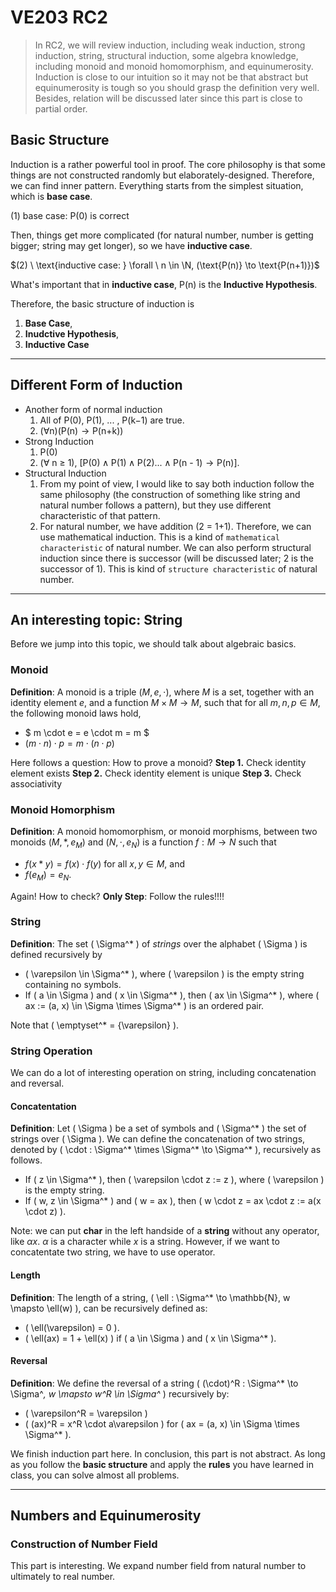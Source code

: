 # VE203 RC2

> In RC2, we will review induction, including weak induction, strong induction, string, structural induction, some algebra knowledge, including monoid and monoid homomorphism, and equinumerosity. Induction is close to our intuition so it may not be that abstract but equinumerosity is tough so you should grasp the definition very well. Besides, relation will be discussed later since this part is close to partial order.

## Basic Structure

Induction is a rather powerful tool in proof. The core philosophy is that some things are not constructed randomly but elaborately-designed. Therefore, we can find inner pattern. Everything starts from the simplest situation, which is **base case**.

$(1) \ \text{base case: P(0) is correct}$

Then, things get more complicated (for natural number, number is getting bigger; string may get longer), so we have **inductive case**.

$(2) \ \text{inductive case: } \forall \ n \in \N, (\text{P(n)} \to \text{P(n+1)})$

What's important that in **inductive case**, $\text{P(n)}$ is the **Inductive Hypothesis**.

Therefore, the basic structure of induction is 
1. **Base Case**, 
2. **Inudctive Hypothesis**, 
3. **Inductive Case**

---

## Different Form of Induction

- Another form of normal induction
    1. All of $\text{P(0)}$, $\text{P(1)}$, $...$ , $\text{P(k−1)}$ are true.
    2. ($\forall \text{n}$)($\text{P(n)} \to \text{P(n+k)}$)
- Strong Induction
    1. $\text{P(0)}$
    2. ($\forall$ n $\geq$ 1), [$\text{P(0)} \land \text{P(1)} \land \text{P(2)} ... \land \text{P(n - 1)} \to \text{P(n)}$].
- Structural Induction
    1. From my point of view, I would like to say both induction follow the same philosophy (the construction of something like string and natural number follows a pattern), but they use different characteristic of that pattern.
    2. For natural number, we have addition (2 = 1+1). Therefore, we can use mathematical induction. This is a kind of `mathematical characteristic` of natural number. We can also perform structural induction since there is successor (will be discussed later; 2 is the successor of 1). This is kind of `structure characteristic` of natural number.
---

## An interesting topic: String

Before we jump into this topic, we should talk about algebraic basics.

### Monoid

**Definition**: A monoid is a triple $(M, e, \cdot)$, where $M$ is a set, together with an identity element $e$, and a function $M \times M \to M$, such that for all $m,n,p \in M$, the following monoid laws hold,
- $ m \cdot e = e \cdot m = m $ 
- $(m \cdot n) \cdot p = m \cdot (n \cdot p)$

Here follows a question: How to prove a monoid?
**Step 1.** Check identity element exists
**Step 2.** Check identity element is unique
**Step 3.** Check associativity

### Monoid Homorphism

**Definition**: A monoid homomorphism, or monoid morphisms, between two monoids $(M, *, e_M)$ and $(N, \cdot, e_N)$ is a function $f : M \to N$ such that
- $f (x * y) = f(x) \cdot f(y)$ for all $x, y \in M$, and
- $f (e_M) = e_N$.

Again! How to check?
**Only Step**: Follow the rules!!!!

### String

**Definition**: The set \( \Sigma^* \) of *strings* over the alphabet \( \Sigma \) is defined recursively by

- \( \varepsilon \in \Sigma^* \), where \( \varepsilon \) is the empty string containing no symbols.
- If \( a \in \Sigma \) and \( x \in \Sigma^* \), then \( ax \in \Sigma^* \), where \( ax := (a, x) \in \Sigma \times \Sigma^* \) is an ordered pair.

Note that \( \emptyset^* = \{\varepsilon\} \).

### String Operation

We can do a lot of interesting operation on string, including concatenation and reversal.

#### Concatentation

**Definition**: Let \( \Sigma \) be a set of symbols and \( \Sigma^* \) the set of strings over \( \Sigma \). We can define the concatenation of two strings, denoted by \( \cdot : \Sigma^* \times \Sigma^* \to \Sigma^* \), recursively as follows.

- If \( z \in \Sigma^* \), then \( \varepsilon \cdot z := z \), where \( \varepsilon \) is the empty string.
- If \( w, z \in \Sigma^* \) and \( w = ax \), then \( w \cdot z = ax \cdot z := a(x \cdot z) \).

Note: we can put **char** in the left handside of a **string** without any operator, like $\alpha x$. $\alpha$ is a character while $x$ is a string. However, if we want to concatentate two string, we have to use operator.

#### Length

**Definition**: The length of a string, \( \ell : \Sigma^* \to \mathbb{N}, w \mapsto \ell(w) \), can be recursively defined as:

- \( \ell(\varepsilon) = 0 \).
- \( \ell(ax) = 1 + \ell(x) \) if \( a \in \Sigma \) and \( x \in \Sigma^* \).

#### Reversal

**Definition**: We define the reversal of a string \( (\cdot)^R : \Sigma^* \to \Sigma^*, w \mapsto w^R \in \Sigma^* \) recursively by:

- \( \varepsilon^R = \varepsilon \)
- \( (ax)^R = x^R \cdot a\varepsilon \) for \( ax = (a, x) \in \Sigma \times \Sigma^* \).

We finish induction part here. In conclusion, this part is not abstract. As long as you follow the **basic structure** and apply the **rules** you have learned in class, you can solve almost all problems.

---

## Numbers and Equinumerosity

### Construction of Number Field

This part is interesting. We expand number field from natural number to ultimately to real number. 